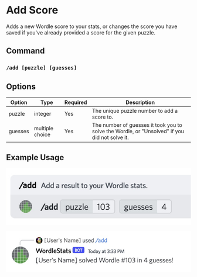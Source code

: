# Add Score
Adds a new Wordle score to your stats, or changes the score you have saved if you've already
provided a score for the given puzzle.

## Command

### `/add [puzzle] [guesses]`

## Options
| Option | Type | Required | Description |
| --- | --- | --- | --- |
| puzzle | integer | Yes | The unique puzzle number to add a score to. |
| guesses | multiple choice | Yes | The number of guesses it took you to solve the Wordle, or "Unsolved" if you did not solve it. |

## Example Usage

![Add Command Example](images/add-command.jpg)

![Add Response Example](images/add-response.jpg)
